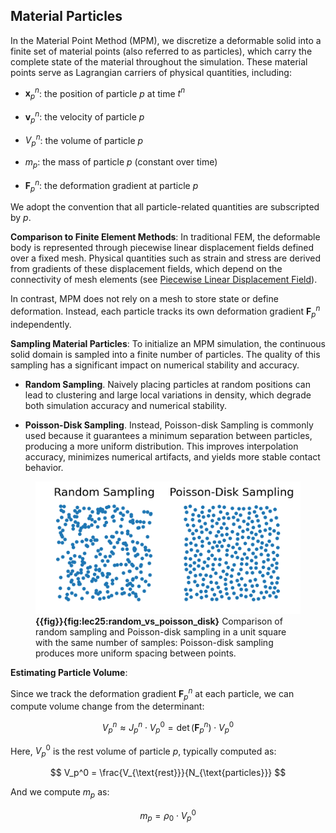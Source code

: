 ## Material Particles

In the Material Point Method (MPM), we discretize a deformable solid into a finite set of material points (also referred to as particles), which carry the complete state of the material throughout the simulation. These material points serve as Lagrangian carriers of physical quantities, including:

- $\mathbf{x}_p^n$: the position of particle $p$ at time $t^n$

- $\mathbf{v}_p^n$: the velocity of particle $p$

- $V_p^n$: the volume of particle $p$

- $m_p$: the mass of particle $p$ (constant over time)

- $\mathbf{F}_p^n$: the deformation gradient at particle $p$

We adopt the convention that all particle-related quantities are subscripted by $p$.

**Comparison to Finite Element Methods**: In traditional FEM, the deformable body is represented through piecewise linear displacement fields defined over a fixed mesh. Physical quantities such as strain and stress are derived from gradients of these displacement fields, which depend on the connectivity of mesh elements (see [Piecewise Linear Displacement Field](./lec19.1-linear_disp_field.md)).

In contrast, MPM does not rely on a mesh to store state or define deformation. Instead, each particle tracks its own deformation gradient $\mathbf{F}_p^n$ independently.

**Sampling Material Particles**: To initialize an MPM simulation, the continuous solid domain is sampled into a finite number of particles. The quality of this sampling has a significant impact on numerical stability and accuracy.

- **Random Sampling**. Naively placing particles at random positions can lead to clustering and large local variations in density, which degrade both simulation accuracy and numerical stability.

- **Poisson-Disk Sampling**. Instead, Poisson-disk Sampling is commonly used because it guarantees a minimum separation between particles, producing a more uniform distribution. This improves interpolation accuracy, minimizes numerical artifacts, and yields more stable contact behavior.

<figure>
    <center>
    <img src="img/lec25/random_vs_poisson_disk.png">
    </center>
    <figcaption><b>{{fig}}{fig:lec25:random_vs_poisson_disk}</b> Comparison of random sampling and Poisson-disk sampling in a unit square with the same number of samples: Poisson-disk sampling produces more uniform spacing between points. </figcaption>
</figure>

**Estimating Particle Volume**:

Since we track the deformation gradient $\mathbf{F}_p^n$ at each particle, we can compute volume change from the determinant:

$$
V_p^n \approx J_p^n \cdot V_p^0 = \det(\mathbf{F}_p^n) \cdot V_p^0
$$

Here, $V_p^0$ is the rest volume of particle $p$, typically computed as:

$$
V_p^0 = \frac{V_{\text{rest}}}{N_{\text{particles}}}
$$

And we compute $m_p$ as:

$$
m_p = \rho_0 \cdot V_p^0
$$